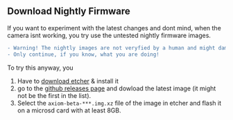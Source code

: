 ## Download Nightly Firmware
If you want to experiment with the latest changes and dont mind, when the camera isnt working, you try use the untested nightly firmware images.
```diff
- Warning! The nightly images are not veryfied by a human and might damage your camera permanently. 
- Only continue, if you know, what you are doing!
```

To try this anyway, you
1. Have to [download etcher](https://etcher.io/) & install it
2. go to the [github releases page](https://github.com/apertus-open-source-cinema/axiom-beta-firmware/releases) and dowload the latest image (it might not be the first in the list).
2. Select the `axiom-beta-***.img.xz` file of the image in etcher and flash it on a microsd card with at least 8GB.
